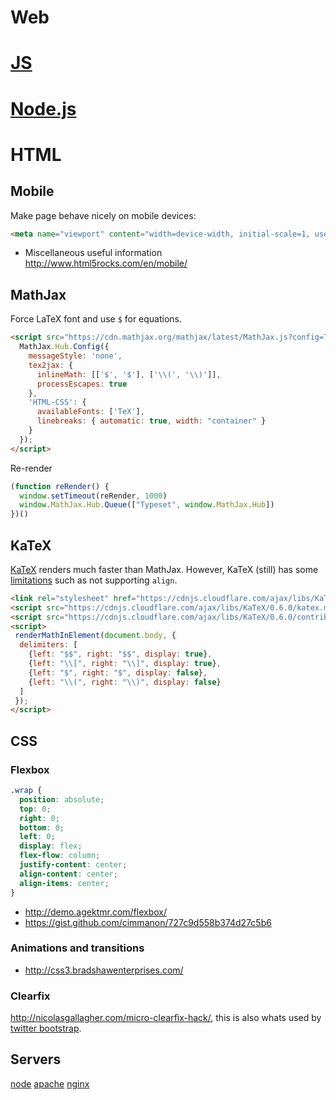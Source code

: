 # Web

<!-- toc -->


# [JS](js)
# [Node.js](node)


# HTML

## Mobile

Make page behave nicely on mobile devices:

```html
<meta name="viewport" content="width=device-width, initial-scale=1, user-scalable=no">
```
- Miscellaneous useful information http://www.html5rocks.com/en/mobile/


## MathJax

Force LaTeX font and use `$` for equations.

```html
<script src="https://cdn.mathjax.org/mathjax/latest/MathJax.js?config=TeX-AMS-MML_HTMLorMML">
  MathJax.Hub.Config({
    messageStyle: 'none',
    tex2jax: {
      inlineMath: [['$', '$'], ['\\(', '\\)']],
      processEscapes: true
    },
    'HTML-CSS': {
      availableFonts: ['TeX'],
      linebreaks: { automatic: true, width: "container" }
    }
  });
</script>
```

Re-render

```js
(function reRender() {
  window.setTimeout(reRender, 1000)
  window.MathJax.Hub.Queue(["Typeset", window.MathJax.Hub])
})()
```

## KaTeX

[KaTeX](https://github.com/Khan/KaTeX) renders much faster than MathJax. However, KaTeX (still) has some [limitations](http://meta.mathoverflow.net/questions/1908/katex-vs-mathjax) such as not supporting `align`.

```html
<link rel="stylesheet" href="https://cdnjs.cloudflare.com/ajax/libs/KaTeX/0.6.0/katex.min.css">
<script src="https://cdnjs.cloudflare.com/ajax/libs/KaTeX/0.6.0/katex.min.js"></script>
<script src="https://cdnjs.cloudflare.com/ajax/libs/KaTeX/0.6.0/contrib/auto-render.min.js"></script>
<script>
 renderMathInElement(document.body, {
  delimiters: [
    {left: "$$", right: "$$", display: true},
    {left: "\\[", right: "\\]", display: true},
    {left: "$", right: "$", display: false},
    {left: "\\(", right: "\\)", display: false}
  ]
 });
</script>
```


## CSS

### Flexbox

```css
.wrap {
  position: absolute;
  top: 0;
  right: 0;
  bottom: 0;
  left: 0;
  display: flex;
  flex-flow: column;
  justify-content: center;
  align-content: center;
  align-items: center;
}
```

- http://demo.agektmr.com/flexbox/
- https://gist.github.com/cimmanon/727c9d558b374d27c5b6

### Animations and transitions

- http://css3.bradshawenterprises.com/

### Clearfix

http://nicolasgallagher.com/micro-clearfix-hack/, this is also whats used by [twitter bootstrap](https://github.com/twbs/bootstrap/blob/master/less/mixins.less).


## Servers

[node](node)
[apache](apache)
[nginx](nginx)
